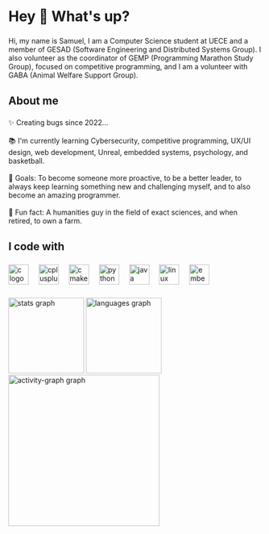 <h1 align="left">Hey 👋 What's up?</h1>

###

<p align="left">Hi, my name is Samuel, I am a Computer Science student at UECE and a member of GESAD (Software Engineering and Distributed Systems Group). I also volunteer as the coordinator of GEMP (Programming Marathon Study Group), focused on competitive programming, and I am a volunteer with GABA (Animal Welfare Support Group).</p>

###

<h2 align="left">About me</h2>

###

<p align="left">✨ Creating bugs since 2022...<br><br>📚 I'm currently learning Cybersecurity, competitive programming, UX/UI design, web development, Unreal, embedded systems, psychology, and basketball.<br> <br>🎯 Goals: To become someone more proactive, to be a better leader, to always keep learning something new and challenging myself, and to also become an amazing programmer.<br><br>🎲 Fun fact: A humanities guy in the field of exact sciences, and when retired, to own a farm.</p>

###

<h2 align="left">I code with</h2>

###

<div align="left">
  <img src="https://cdn.jsdelivr.net/gh/devicons/devicon/icons/c/c-original.svg" height="40" alt="c logo"  />
  <img width="12" />
  <img src="https://cdn.jsdelivr.net/gh/devicons/devicon/icons/cplusplus/cplusplus-original.svg" height="40" alt="cplusplus logo"  />
  <img width="12" />
  <img src="https://cdn.jsdelivr.net/gh/devicons/devicon/icons/cmake/cmake-original.svg" height="40" alt="cmake logo"  />
  <img width="12" />
  <img src="https://cdn.jsdelivr.net/gh/devicons/devicon/icons/python/python-original.svg" height="40" alt="python logo"  />
  <img width="12" />
  <img src="https://cdn.jsdelivr.net/gh/devicons/devicon/icons/java/java-original.svg" height="40" alt="java logo"  />
  <img width="12" />
  <img src="https://cdn.jsdelivr.net/gh/devicons/devicon/icons/linux/linux-original.svg" height="40" alt="linux logo"  />
  <img width="12" />
  <img src="https://cdn.jsdelivr.net/gh/devicons/devicon/icons/embeddedc/embeddedc-original.svg" height="40" alt="embeddedc logo"  />
</div>

###

<div align="left">
  <img src="https://github-readme-stats.vercel.app/api?username=ValenteBy&hide_title=false&hide_rank=false&show_icons=true&include_all_commits=true&count_private=true&disable_animations=false&theme=dracula&locale=en&hide_border=false&order=1" height="150" alt="stats graph"  />
  <img src="https://github-readme-stats.vercel.app/api/top-langs?username=ValenteBy&locale=en&hide_title=false&layout=compact&card_width=320&langs_count=5&theme=dracula&hide_border=false&order=2" height="150" alt="languages graph"  />
  <img src="https://github-readme-activity-graph.vercel.app/graph?username=ValenteBy&radius=16&theme=react&area=true&order=5" height="300" alt="activity-graph graph"  />
</div>

###
